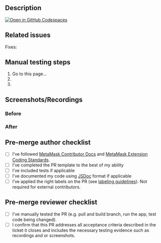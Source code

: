 <!--
Please submit this PR as a draft initially.
Do not mark it as "Ready for review" until the template has been completely filled out, and PR status checks have passed at least once.
-->

## Description

<!--
Write a short description of the changes included in this pull request, also include relevant motivation and context. Have in mind the following questions:
1. What is the reason for the change?
2. What is the improvement/solution?
-->

[![Open in GitHub Codespaces](https://github.com/codespaces/badge.svg)](https://codespaces.new/MetaMask/metamask-extension/pull/PR?quickstart=1)

## Related issues

Fixes:

## Manual testing steps

1. Go to this page...
2.
3.

## Screenshots/Recordings

<!-- If applicable, add screenshots and/or recordings to visualize the before and after of your change. -->

### Before

<!-- [screenshots/recordings] -->

### After

<!-- [screenshots/recordings] -->

## Pre-merge author checklist

- [ ] I've followed [MetaMask Contributor Docs](https://github.com/MetaMask/contributor-docs) and [MetaMask Extension Coding Standards](https://github.com/MetaMask/metamask-extension/blob/main/.github/guidelines/CODING_GUIDELINES.md).
- [ ] I've completed the PR template to the best of my ability
- [ ] I’ve included tests if applicable
- [ ] I’ve documented my code using [JSDoc](https://jsdoc.app/) format if applicable
- [ ] I’ve applied the right labels on the PR (see [labeling guidelines](https://github.com/MetaMask/metamask-extension/blob/main/.github/guidelines/LABELING_GUIDELINES.md)). Not required for external contributors.

## Pre-merge reviewer checklist

- [ ] I've manually tested the PR (e.g. pull and build branch, run the app, test code being changed).
- [ ] I confirm that this PR addresses all acceptance criteria described in the ticket it closes and includes the necessary testing evidence such as recordings and or screenshots.
